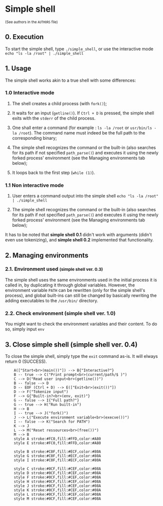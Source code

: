# Simple shell
<small>(See authors in the ```AUTHORS``` file)</small>

## 0. Execution
To start the simple shell, type ```./simple_shell```, or use the interactive mode ```echo "ls -la /root" | ./simple_shell```

## 1. Usage
The simple shell works akin to a true shell with some differences:

### 1.0 Interactive mode
1. The shell creates a child process (with ```fork()```);

2. It waits for an input (```getline()```). If ```Ctrl + D``` is pressed, the simple shell exits with the ```stderr``` of the child process.

3. One shall enter a command (for example : ```ls -la /root``` or ```usr/bin/ls -la /root```). The command name must indeed be the full path to the corresponding binary;

4. The simple shell recognizes the command or the built-in (also searches for its path if not specified ```path_parse()```) and executes it using the newly forked process' environment (see the Managing environments tab below);

5. It loops back to the first step (```while (1)```).

### 1.1 Non interactive mode
1. User enters a command output into the simple shell ```echo "ls -la /root" | ./simple_shell```

2. The simple shell recognizes the command or the built-in (also searches for its path if not specified ```path_parse()```) and executes it using the newly forked process' environment (see the Managing environments tab below);

It has to be noted that **simple shell 0.1** didn't work with arguments (didn't even use tokenizing), and **simple shell 0.2** implemented that functionality.

## 2. Managing environments
### 2.1. Environment used <small>(simple shell ver. 0.3)</small>
The simple shell uses the same environments used in the initial process it is called in, by duplicating it through global variables. However, the environment variable ```PATH``` can be rewritten (only for the simple shell's process), and global built-ins can still be changed by basically rewriting the adding executables to the ```/usr/bin/``` directory.

### 2.2. Check environment (simple shell ver. 1.0)
You might want to check the environment variables and their content. To do so, simply input ```env```

## 3. Close simple shell (simple shell ver. 0.4)
To close the simple shell, simply type the ```exit``` command as-is. It will elways return 0 (SUCCESS).

```mermaid
    A(["Start<br>(main())"]) --> B{"Interactive?"}
    B -- true --> C("Print prompt<br>(current/path/$ )")
    C --> D("Read user input<br>(getline())")
    B -- false --> D
    D -- EOF (Ctrl + D) --> E(["Exit<br>(exit())"])
    D --> F("Tokenize input")
    F --> G{"Built-in?<br>(env, exit)"}
    G -- false --> I{"Full path?"}
    G -- true --> H("Run built-in")
    H --> B
    I -- true --> J("fork()")
    J --> L("Execute environment variable<br>(execve())")
    I -- false --> K("Search for PATH")
    K --> J
    L --> M("Reset ressources<br>(free())")
    M --> B
    style A stroke:#FC0,fill:#FFD,color:#A80
    style E stroke:#FC0,fill:#FFD,color:#A80

    style B stroke:#C0F,fill:#ECF,color:#80A
    style G stroke:#C0F,fill:#ECF,color:#80A
    style I stroke:#C0F,fill:#ECF,color:#80A

    style C stroke:#0CF,fill:#CEF,color:#08A
    style D stroke:#0CF,fill:#CEF,color:#08A
    style F stroke:#0CF,fill:#CEF,color:#08A
    style H stroke:#0CF,fill:#CEF,color:#08A
    style J stroke:#0CF,fill:#CEF,color:#08A
    style K stroke:#0CF,fill:#CEF,color:#08A
    style L stroke:#0CF,fill:#CEF,color:#08A
    style M stroke:#0CF,fill:#CEF,color:#08A
```